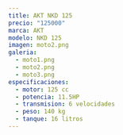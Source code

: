 ```yaml
---
title: AKT NKD 125
precio: "125000"
marca: AKT
modelo: NKD 125
imagen: moto2.png
galeria:
  - moto1.png
  - moto2.png
  - moto3.png
especificaciones:
  - motor: 125 cc
  - potencia: 11.5HP
  - transmision: 6 velocidades
  - peso: 140 kg
  - tanque: 16 litros
---
```

